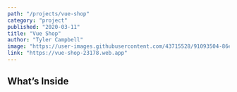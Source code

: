 ```yaml
---
path: "/projects/vue-shop"
category: "project"
published: "2020-03-11"
title: "Vue Shop"   
author: "Tyler Campbell"
image: "https://user-images.githubusercontent.com/43715528/91093504-86eccb80-e627-11ea-9bb1-440d01f12cb4.png"
link: "https://vue-shop-23178.web.app"
---
```


## What’s Inside